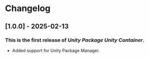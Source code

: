 ﻿# Changelog

## [1.0.0] - 2025-02-13
### This is the first release of *Unity Package Unity Container*.
- Added support for Unity Package Manager.
